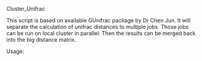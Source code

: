 Cluster_Unifrac

This script is based on available GUnifrac package by Dr Chen Jun. It will separate the calculation of unifrac distances to multiple jobs. 
Those jobs can be run on local cluster in parallel.  Then the results can be merged back into the big distance matrix.

Usage:





